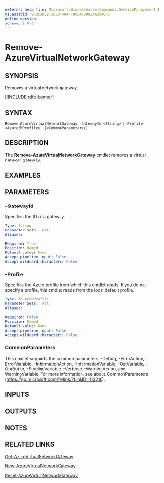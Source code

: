 ```yaml
---
external help file: Microsoft.WindowsAzure.Commands.ServiceManagement.Network.dll-Help.xml
ms.assetid: 9F2CADC2-1053-404F-96DA-D992AA39D0FC
online version: 
schema: 2.0.0
---
```


# Remove-AzureVirtualNetworkGateway

## SYNOPSIS
Removes a virtual network gateway.

[!INCLUDE [rdfe-banner](../../includes/rdfe-banner.md)]

## SYNTAX

```
Remove-AzureVirtualNetworkGateway -GatewayId <String> [-Profile <AzureSMProfile>] [<CommonParameters>]
```

## DESCRIPTION
The **Remove-AzureVirtualNetworkGateway** cmdlet removes a virtual network gateway.

## EXAMPLES

## PARAMETERS

### -GatewayId
Specifies the ID of a gateway.

```yaml
Type: String
Parameter Sets: (All)
Aliases: 

Required: True
Position: Named
Default value: None
Accept pipeline input: False
Accept wildcard characters: False
```

### -Profile
Specifies the Azure profile from which this cmdlet reads. 
If you do not specify a profile, this cmdlet reads from the local default profile.

```yaml
Type: AzureSMProfile
Parameter Sets: (All)
Aliases: 

Required: False
Position: Named
Default value: None
Accept pipeline input: False
Accept wildcard characters: False
```

### CommonParameters
This cmdlet supports the common parameters: -Debug, -ErrorAction, -ErrorVariable, -InformationAction, -InformationVariable, -OutVariable, -OutBuffer, -PipelineVariable, -Verbose, -WarningAction, and -WarningVariable. For more information, see about_CommonParameters (https://go.microsoft.com/fwlink/?LinkID=113216).

## INPUTS

## OUTPUTS

## NOTES

## RELATED LINKS

[Get-AzureVirtualNetworkGateway](./Get-AzureVirtualNetworkGateway.md)

[New-AzureVirtualNetworkGateway](./New-AzureVirtualNetworkGateway.md)

[Reset-AzureVirtualNetworkGateway](./Reset-AzureVirtualNetworkGateway.md)


